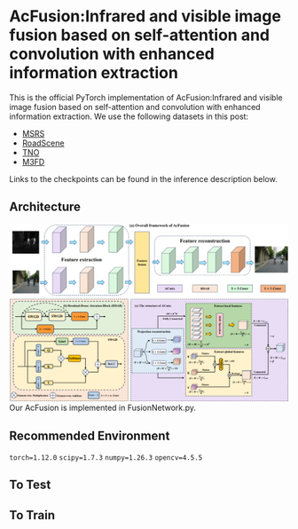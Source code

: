 # AcFusion:Infrared and visible image fusion based on self-attention and convolution with enhanced information extraction
This is the official PyTorch implementation of AcFusion:Infrared and visible image fusion based on self-attention and convolution with enhanced information extraction. We use the following datasets in this post:
* [MSRS](https://github.com/Linfeng-Tang/PIAFusion)
* [RoadScene](https://github.com/hanna-xu/RoadScene)
* [TNO](https://figshare.com/articles/dataset/TNO_Image_Fusion_Dataset/1008029)
* [M3FD](https://github.com/dlut-dimt/TarDAL)
  
Links to the checkpoints can be found in the inference description below.

## Architecture
![](https://github.com/Ist-Zhy/AcFusion/blob/main/docs/AcFusion.png)
Our AcFusion is implemented in FusionNetwork.py.

## Recommended Environment

`torch=1.12.0`
`scipy=1.7.3`
`numpy=1.26.3`
`opencv=4.5.5`

## To Test

## To Train

